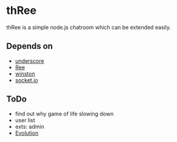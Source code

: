 thRee
=====

thRee is a simple node.js chatroom which can be extended easily.

Depends on
----------

*   [underscore](https://github.com/documentcloud/underscore/)
*   [Ree](https://github.com/caasi/Ree)
*   [winston](https://github.com/flatiron/winston)
*   [socket.io](https://github.com/LearnBoost/socket.io)

ToDo
----

*   find out why game of life slowing down
*   user list
*   exts: admin
*   [Evolution](./blob/master/EVO.md)
